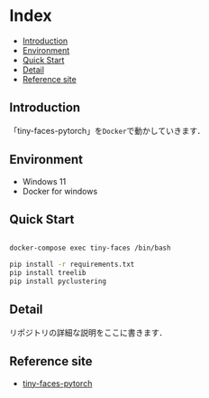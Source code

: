 # Index

- [Introduction](#introduction)
- [Environment](#environment)
- [Quick Start](#quick-start)
- [Detail](#detail)
- [Reference site](#reference-site)

## Introduction

「tiny-faces-pytorch」を`Docker`で動かしていきます．


## Environment

- Windows 11
- Docker for windows

## Quick Start


```bash

docker-compose exec tiny-faces /bin/bash

pip install -r requirements.txt
pip install treelib
pip install pyclustering

```




## Detail

リポジトリの詳細な説明をここに書きます．

## Reference site

- [tiny-faces-pytorch](https://github.com/varunagrawal/tiny-faces-pytorch)